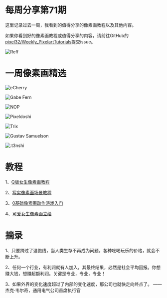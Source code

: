 # 每周分享第71期

这里记录过去一周，我看到的值得分享的像素画教程以及其他内容。

如果你看到好的像素画教程或值得分享的内容，请前往GitHub的[pixel32/Weekly_PixelartTutorials](https://github.com/pixel32/Weekly_PixelartTutorials "pixel32/Weekly_PixelartTutorials")提交issue。

![Reff](https://pbs.twimg.com/media/ESRZBp4XUAA4kBY?format=png&name=medium)

# 一周像素画精选

![eCherry
](https://pbs.twimg.com/media/ESSMc31XYAIZTI3?format=png&name=900x900)

![Gabe Fern
](https://pbs.twimg.com/media/ESVRPU6XYAAB-BD?format=png&name=900x900)

![NOP
](https://pbs.twimg.com/media/ESQwiJ4XkAApUsq?format=png&name=900x900)

![Pixeldoshi
](https://pbs.twimg.com/media/ESN-DDPWsAAqQEF?format=png&name=900x900)

![Trix
](https://pbs.twimg.com/media/ESWiscLX0AAiHAh?format=jpg&name=900x900)

![Gustav Samuelson
](https://pbs.twimg.com/media/ESRy-EjXsAMtwAI?format=png&name=900x900)

![.t3nshi 
](https://pbs.twimg.com/media/ESTVnoTXUAYRFFQ?format=png&name=900x900)

# 教程

1、[Q版女生像素画教程](https://mp.weixin.qq.com/s/-NfEx3efuPiirwem1Fv7fg)

2、[写实像素画场景教程](https://mp.weixin.qq.com/s/X-ZxE8ZRIwdqGvLU30_8tQ)

3、[0基础像素画动作游戏入门](https://mp.weixin.qq.com/s/GBLp5lE-eT7fxJUu0BpmCQ)

4、[可爱女生像素画立绘](https://mp.weixin.qq.com/s/wVwEFq9h9R8H42gsBDKmew)

# 摘录

1、只要跨过了温饱线，当人类生存不再成为问题。各种吃喝玩乐的价格，就会不断上升。

2、任何一个行业，有利润就有人加入，其最终结果，必然是社会平均回报。你想赚大钱，想赚超额利润。关键是专业，专业，专业！

3、如果外界的变化速度超过了内部的变化速度，那公司也就快走向终点了。
——杰克·韦尔奇，通用电气公司首席执行官